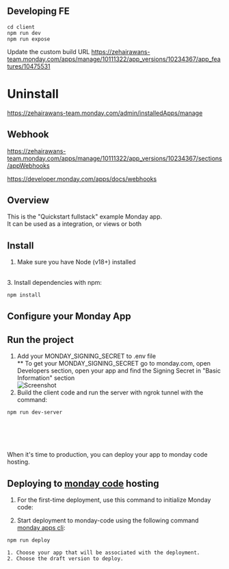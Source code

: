 
## Developing FE

```
cd client
npm run dev
npm run expose
```
Update the custom build URL https://zehairawans-team.monday.com/apps/manage/10111322/app_versions/10234367/app_features/10475531

# Uninstall
https://zehairawans-team.monday.com/admin/installedApps/manage


## Webhook

https://zehairawans-team.monday.com/apps/manage/10111322/app_versions/10234367/sections/appWebhooks

https://developer.monday.com/apps/docs/webhooks

## Overview

This is the "Quickstart fullstack" example Monday app.
<br>It can be used as a integration, or views or both


## Install

1. Make sure you have Node (v18+) installed

<br>
3. Install dependencies with npm:

```bash
npm install
```

## Configure your Monday App

## Run the project

1. Add your MONDAY_SIGNING_SECRET to .env file
   <br> \*\* To get your MONDAY_SIGNING_SECRET go to monday.com, open Developers section, open your app and find the Signing Secret in "Basic Information" section
   <br> ![Screenshot](https://dapulse-res.cloudinary.com/image/upload/f_auto,q_auto/remote_mondaycom_static/uploads/VladMystetskyi/4db4f03e-67a5-482d-893e-033db67ee09b_monday-Apps2020-05-1901-31-26.png)
2. Build the client code and run the server with ngrok tunnel with the command:

```bash
npm run dev-server
```


<br><br><br><br>
When it's time to production, you can deploy your app to monday code hosting.

## Deploying to [monday code](https://developer.monday.com/apps/docs/hosting-your-app-with-monday-code) hosting


1. For the first-time deployment, use this command to initialize Monday code:

2. Start deployment to monday-code using the following command [monday apps cli](https://github.com/mondaycom/monday-code-cli#mapps-codepush):


```bash
npm run deploy
```

    1. Choose your app that will be associated with the deployment.
    2. Choose the draft version to deploy.
